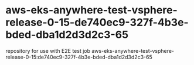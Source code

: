# aws-eks-anywhere-test-vsphere-release-0-15-de740ec9-327f-4b3e-bded-dba1d2d3d2c3-65
repository for use with E2E test job aws-eks-anywhere-test-vsphere-release-0-15:de740ec9-327f-4b3e-bded-dba1d2d3d2c3-65
